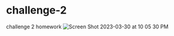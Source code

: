 # challenge-2
challenge 2 homework
![Screen Shot 2023-03-30 at 10 05 30 PM](https://user-images.githubusercontent.com/127479263/229012771-559ec9b3-2fdd-44df-88fd-c130f750eada.png)
